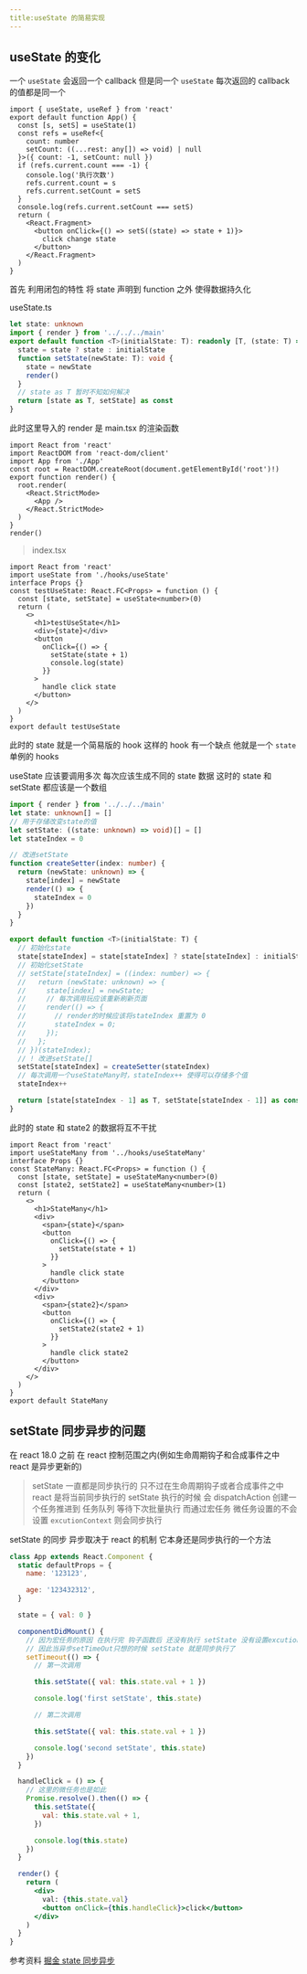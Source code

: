 ```yaml
---
title:useState 的简易实现
---
```


## useState 的变化

一个 `useState` 会返回一个 callback 但是同一个 `useState` 每次返回的 callback 的值都是同一个

```tsx
import { useState, useRef } from 'react'
export default function App() {
  const [s, setS] = useState(1)
  const refs = useRef<{
    count: number
    setCount: ((...rest: any[]) => void) | null
  }>({ count: -1, setCount: null })
  if (refs.current.count === -1) {
    console.log('执行次数')
    refs.current.count = s
    refs.current.setCount = setS
  }
  console.log(refs.current.setCount === setS)
  return (
    <React.Fragment>
      <button onClick={() => setS((state) => state + 1)}>
        click change state
      </button>
    </React.Fragment>
  )
}
```

首先 利用闭包的特性 将 state 声明到 function 之外 使得数据持久化

useState.ts

```ts
let state: unknown
import { render } from '../../../main'
export default function <T>(initialState: T): readonly [T, (state: T) => void] {
  state = state ? state : initialState
  function setState(newState: T): void {
    state = newState
    render()
  }
  // state as T 暂时不知如何解决
  return [state as T, setState] as const
}
```

此时这里导入的 render 是 main.tsx 的渲染函数

```tsx
import React from 'react'
import ReactDOM from 'react-dom/client'
import App from './App'
const root = ReactDOM.createRoot(document.getElementById('root')!)
export function render() {
  root.render(
    <React.StrictMode>
      <App />
    </React.StrictMode>
  )
}
render()
```

> index.tsx

```tsx
import React from 'react'
import useState from './hooks/useState'
interface Props {}
const testUseState: React.FC<Props> = function () {
  const [state, setState] = useState<number>(0)
  return (
    <>
      <h1>testUseState</h1>
      <div>{state}</div>
      <button
        onClick={() => {
          setState(state + 1)
          console.log(state)
        }}
      >
        handle click state
      </button>
    </>
  )
}
export default testUseState
```

此时的 state 就是一个简易版的 hook 这样的 hook 有一个缺点 他就是一个 `state` 单例的 hooks

useState 应该要调用多次 每次应该生成不同的 state 数据 这时的 state 和 setState 都应该是一个数组

```ts
import { render } from '../../../main'
let state: unknown[] = []
// 用于存储改变state的值
let setState: ((state: unknown) => void)[] = []
let stateIndex = 0

// 改进setState
function createSetter(index: number) {
  return (newState: unknown) => {
    state[index] = newState
    render(() => {
      stateIndex = 0
    })
  }
}

export default function <T>(initialState: T) {
  // 初始化state
  state[stateIndex] = state[stateIndex] ? state[stateIndex] : initialState
  // 初始化setState
  // setState[stateIndex] = ((index: number) => {
  //   return (newState: unknown) => {
  //     state[index] = newState;
  //     // 每次调用玩应该重新刷新页面
  //     render(() => {
  //       // render的时候应该将stateIndex 重置为 0
  //       stateIndex = 0;
  //     });
  //   };
  // })(stateIndex);
  // ! 改进setState[]
  setState[stateIndex] = createSetter(stateIndex)
  // 每次调用一个useStateMany时，stateIndex++ 使得可以存储多个值
  stateIndex++

  return [state[stateIndex - 1] as T, setState[stateIndex - 1]] as const
}
```

此时的 state 和 state2 的数据将互不干扰

```tsx
import React from 'react'
import useStateMany from '../hooks/useStateMany'
interface Props {}
const StateMany: React.FC<Props> = function () {
  const [state, setState] = useStateMany<number>(0)
  const [state2, setState2] = useStateMany<number>(1)
  return (
    <>
      <h1>StateMany</h1>
      <div>
        <span>{state}</span>
        <button
          onClick={() => {
            setState(state + 1)
          }}
        >
          handle click state
        </button>
      </div>
      <div>
        <span>{state2}</span>
        <button
          onClick={() => {
            setState2(state2 + 1)
          }}
        >
          handle click state2
        </button>
      </div>
    </>
  )
}
export default StateMany
```

## setState 同步异步的问题

在 react 18.0 之前 在 react 控制范围之内(例如生命周期钩子和合成事件之中 react 是异步更新的)

> setState 一直都是同步执行的 只不过在生命周期钩子或者合成事件之中 react 是将当前同步执行的 setState 执行的时候 会 dispatchAction 创建一个任务推进到 任务队列 等待下次批量执行 而通过宏任务 微任务设置的不会设置 `excutionContext` 则会同步执行

setState 的同步 异步取决于 react 的机制 它本身还是同步执行的一个方法

```jsx
class App extends React.Component {
  static defaultProps = {
    name: '123123',

    age: '123432312',
  }

  state = { val: 0 }

  componentDidMount() {
    // 因为宏任务的原因 在执行完 钩子函数后 还没有执行 setState 没有设置excutionContext
    // 因此当异步setTimeOut只想的时候 setState 就是同步执行了
    setTimeout(() => {
      // 第一次调用

      this.setState({ val: this.state.val + 1 })

      console.log('first setState', this.state)

      // 第二次调用

      this.setState({ val: this.state.val + 1 })

      console.log('second setState', this.state)
    })
  }

  handleClick = () => {
    // 这里的微任务也是如此
    Promise.resolve().then(() => {
      this.setState({
        val: this.state.val + 1,
      })

      console.log(this.state)
    })
  }

  render() {
    return (
      <div>
        val: {this.state.val}
        <button onClick={this.handleClick}>click</button>
      </div>
    )
  }
}
```

参考资料
[掘金 state 同步异步](https://juejin.cn/post/7108362046369955847#heading-2)

